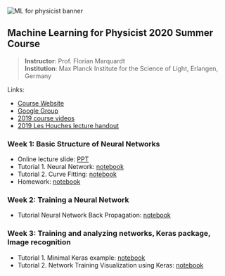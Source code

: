 ![ML for physicist banner](https://user-images.githubusercontent.com/51282928/80908777-ee1b0300-8d4c-11ea-9c42-36378a4d811b.PNG)

## Machine Learning for Physicist 2020 Summer Course

> **Instructor**: Prof. Florian Marquardt<br>
> **Institution**: Max Planck Institute for the Science of Light, Erlangen, Germany

Links:
* [Course Website](https://pad.gwdg.de/s/HJtiTE__U)
* [Google Group](https://groups.google.com/forum/?utm_medium=email&utm_source=footer#!forum/machine-learning-for-physicists)
* [2019 course videos](https://podcasts.apple.com/us/podcast/id1490099216)
* [2019 Les Houches lecture handout](https://github.com/yohanesnuwara/ML_for_physicist/blob/master/materials/LesHouchesMachLearning_Complete2.pdf)

### Week 1: Basic Structure of Neural Networks

* Online lecture slide: [PPT](https://github.com/yohanesnuwara/ML_for_physicist/blob/master/Week%201/2020_Session1_MachineLearning_Tutorials.pdf)
* Tutorial 1. Neural Network: [notebook](https://github.com/yohanesnuwara/ML_for_physicist/blob/master/Week%201/01_tutorial_NetworkVisualization.ipynb)
* Tutorial 2. Curve Fitting: [notebook](https://github.com/yohanesnuwara/ML_for_physicist/blob/master/Week%201/01_tutorial_CurveFitting_YN%20(1).ipynb)
* Homework: [notebook](https://github.com/yohanesnuwara/ML_for_physicist/blob/master/Week%201/Homework_W1.ipynb)

### Week 2: Training a Neural Network

* Tutorial Neural Network Back Propagation: [notebook](https://github.com/yohanesnuwara/ML_for_physicist/blob/master/Week%202/02_MachineLearning_Backpropagation.ipynb)

### Week 3: Training and analyzing networks, Keras package, Image recognition

* Tutorial 1. Minimal Keras example: [notebook](https://github.com/yohanesnuwara/ML_for_physicist/blob/master/Week%203/03_tutorial_KerasBasics.ipynb)
* Tutorial 2. Network Training Visualization using Keras: [notebook](https://github.com/yohanesnuwara/ML_for_physicist/blob/master/Week%203/03_tutorial_NetworkTrainingKeras.ipynb)
